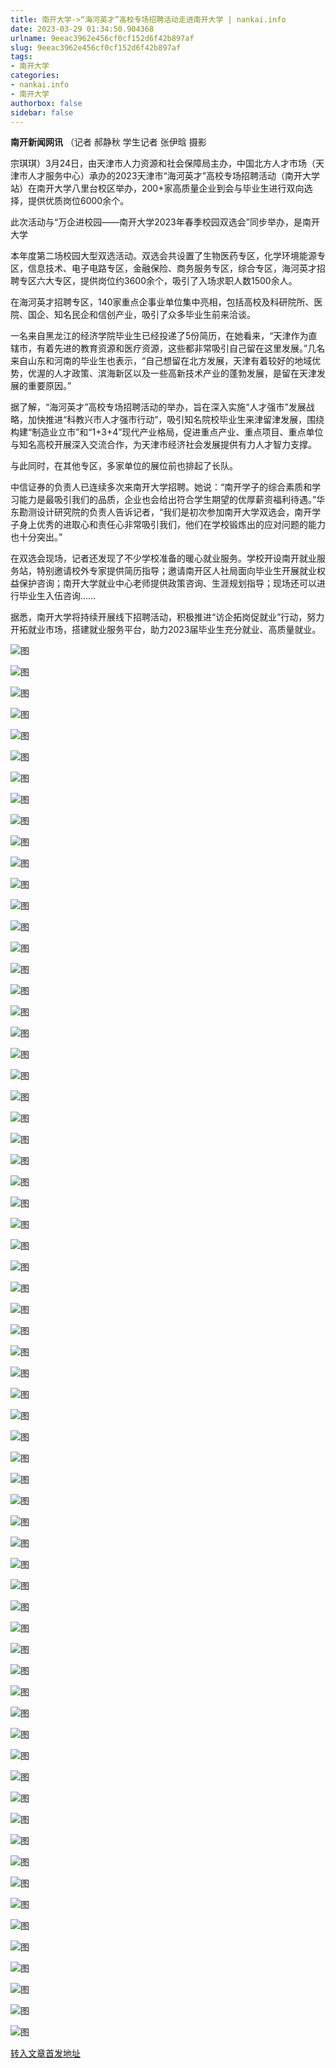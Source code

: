 ```yaml
---
title: 南开大学->“海河英才”高校专场招聘活动走进南开大学 | nankai.info
date: 2023-03-29 01:34:50.904368
urlname: 9eeac3962e456cf0cf152d6f42b897af
slug: 9eeac3962e456cf0cf152d6f42b897af
tags: 
- 南开大学
categories:
- nankai.info
- 南开大学
authorbox: false
sidebar: false
---
```

**南开新闻网讯** （记者 郝静秋 学生记者 张伊晗 摄影

宗琪琪）3月24日，由天津市人力资源和社会保障局主办，中国北方人才市场（天津市人才服务中心）承办的2023天津市“海河英才”高校专场招聘活动（南开大学站）在南开大学八里台校区举办，200+家高质量企业到会与毕业生进行双向选择，提供优质岗位6000余个。

此次活动与“万企进校园——南开大学2023年春季校园双选会”同步举办，是南开大学
<!--more-->
本年度第二场校园大型双选活动。双选会共设置了生物医药专区，化学环境能源专区，信息技术、电子电路专区，金融保险、商务服务专区，综合专区，海河英才招聘专区六大专区，提供岗位约3600余个，吸引了入场求职人数1500余人。

在海河英才招聘专区，140家重点企事业单位集中亮相，包括高校及科研院所、医院、国企、知名民企和信创产业，吸引了众多毕业生前来洽谈。

一名来自黑龙江的经济学院毕业生已经投递了5份简历，在她看来，“天津作为直辖市，有着先进的教育资源和医疗资源，这些都非常吸引自己留在这里发展。”几名来自山东和河南的毕业生也表示，“自己想留在北方发展，天津有着较好的地域优势，优渥的人才政策、滨海新区以及一些高新技术产业的蓬勃发展，是留在天津发展的重要原因。”

据了解，“海河英才”高校专场招聘活动的举办，旨在深入实施“人才强市”发展战略，加快推进“科教兴市人才强市行动”，吸引知名院校毕业生来津留津发展，围绕构建“制造业立市”和“1+3+4”现代产业格局，促进重点产业、重点项目、重点单位与知名高校开展深入交流合作，为天津市经济社会发展提供有力人才智力支撑。

与此同时，在其他专区，多家单位的展位前也排起了长队。

中信证券的负责人已连续多次来南开大学招聘。她说：“南开学子的综合素质和学习能力是最吸引我们的品质，企业也会给出符合学生期望的优厚薪资福利待遇。”华东勘测设计研究院的负责人告诉记者，“我们是初次参加南开大学双选会，南开学子身上优秀的进取心和责任心非常吸引我们，他们在学校锻炼出的应对问题的能力也十分突出。”

在双选会现场，记者还发现了不少学校准备的暖心就业服务。学校开设南开就业服务站，特别邀请校外专家提供简历指导；邀请南开区人社局面向毕业生开展就业权益保护咨询；南开大学就业中心老师提供政策咨询、生涯规划指导；现场还可以进行毕业生入伍咨询……

据悉，南开大学将持续开展线下招聘活动，积极推进“访企拓岗促就业”行动，努力开拓就业市场，搭建就业服务平台，助力2023届毕业生充分就业、高质量就业。

![图](http://news.nankai.edu.cn/ywsd/system/2023/03/25/g)

![图](http://news.nankai.edu.cn/ywsd/system/2023/03/25/p)

![图](http://news.nankai.edu.cn/ywsd/system/2023/03/25/j)

![图](http://news.nankai.edu.cn/ywsd/system/2023/03/25/)

![图](http://news.nankai.edu.cn/ywsd/system/2023/03/25/1)

![图](http://news.nankai.edu.cn/ywsd/system/2023/03/25/6)

![图](http://news.nankai.edu.cn/ywsd/system/2023/03/25/7)

![图](http://news.nankai.edu.cn/ywsd/system/2023/03/25/0)

![图](http://news.nankai.edu.cn/ywsd/system/2023/03/25/4)

![图](http://news.nankai.edu.cn/ywsd/system/2023/03/25/e)

![图](http://news.nankai.edu.cn/ywsd/system/2023/03/25/a)

![图](http://news.nankai.edu.cn/ywsd/system/2023/03/25/e)

![图](http://news.nankai.edu.cn/ywsd/system/2023/03/25/_)

![图](http://news.nankai.edu.cn/ywsd/system/2023/03/25/7)

![图](http://news.nankai.edu.cn/ywsd/system/2023/03/25/3)

![图](http://news.nankai.edu.cn/ywsd/system/2023/03/25/7)

![图](http://news.nankai.edu.cn/ywsd/system/2023/03/25/0)

![图](http://news.nankai.edu.cn/ywsd/system/2023/03/25/5)

![图](http://news.nankai.edu.cn/ywsd/system/2023/03/25/0)

![图](http://news.nankai.edu.cn/ywsd/system/2023/03/25/0)

![图](http://news.nankai.edu.cn/ywsd/system/2023/03/25/0)

![图](http://news.nankai.edu.cn/ywsd/system/2023/03/25/3)

![图](http://news.nankai.edu.cn/ywsd/system/2023/03/25/0)

![图](http://news.nankai.edu.cn/ywsd/system/2023/03/25/0)

![图](http://news.nankai.edu.cn/)

![图](http://news.nankai.edu.cn/ywsd/system/2023/03/25/7)

![图](http://news.nankai.edu.cn/ywsd/system/2023/03/25/0)

![图](http://news.nankai.edu.cn/ywsd/system/2023/03/25/5)

![图](http://news.nankai.edu.cn/)

![图](http://news.nankai.edu.cn/ywsd/system/2023/03/25/0)

![图](http://news.nankai.edu.cn/ywsd/system/2023/03/25/0)

![图](http://news.nankai.edu.cn/ywsd/system/2023/03/25/0)

![图](http://news.nankai.edu.cn/)

![图](http://news.nankai.edu.cn/ywsd/system/2023/03/25/3)

![图](http://news.nankai.edu.cn/ywsd/system/2023/03/25/0)

![图](http://news.nankai.edu.cn/ywsd/system/2023/03/25/0)

![图](http://news.nankai.edu.cn/)

![图](http://news.nankai.edu.cn/ywsd/system/2023/03/25/c)

![图](http://news.nankai.edu.cn/ywsd/system/2023/03/25/i)

![图](http://news.nankai.edu.cn/ywsd/system/2023/03/25/p)

![图](http://news.nankai.edu.cn/)

![图](http://news.nankai.edu.cn/ywsd/system/2023/03/25/n)

![图](http://news.nankai.edu.cn/ywsd/system/2023/03/25/c)

![图](http://news.nankai.edu.cn/ywsd/system/2023/03/25/)

![图](http://news.nankai.edu.cn/ywsd/system/2023/03/25/u)

![图](http://news.nankai.edu.cn/ywsd/system/2023/03/25/d)

![图](http://news.nankai.edu.cn/ywsd/system/2023/03/25/e)

![图](http://news.nankai.edu.cn/ywsd/system/2023/03/25/)

![图](http://news.nankai.edu.cn/ywsd/system/2023/03/25/i)

![图](http://news.nankai.edu.cn/ywsd/system/2023/03/25/a)

![图](http://news.nankai.edu.cn/ywsd/system/2023/03/25/k)

![图](http://news.nankai.edu.cn/ywsd/system/2023/03/25/n)

![图](http://news.nankai.edu.cn/ywsd/system/2023/03/25/a)

![图](http://news.nankai.edu.cn/ywsd/system/2023/03/25/n)

![图](http://news.nankai.edu.cn/ywsd/system/2023/03/25/)

![图](http://news.nankai.edu.cn/ywsd/system/2023/03/25/s)

![图](http://news.nankai.edu.cn/ywsd/system/2023/03/25/w)

![图](http://news.nankai.edu.cn/ywsd/system/2023/03/25/e)

![图](http://news.nankai.edu.cn/ywsd/system/2023/03/25/n)

![图](http://news.nankai.edu.cn/)

![图](http://news.nankai.edu.cn/)

![图](http://news.nankai.edu.cn/ywsd/system/2023/03/25/:)

![图](http://news.nankai.edu.cn/ywsd/system/2023/03/25/p)

![图](http://news.nankai.edu.cn/ywsd/system/2023/03/25/t)

![图](http://news.nankai.edu.cn/ywsd/system/2023/03/25/t)

![图](http://news.nankai.edu.cn/ywsd/system/2023/03/25/h)

[转入文章首发地址](http://news.nankai.edu.cn/ywsd/system/2023/03/25/030055062.shtml)